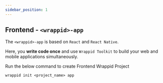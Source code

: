 ```yaml
---
sidebar_position: 1
---
```


## Frontend - `<wrappid>-app`

The `<wrappid>-app` is based on `React` and `React Native`.  

Here, you **write code once** and use `Wrappid Toolkit` to build your web and mobile applications simultaneously.  

Run the below command to create Frontend Wrappid Project  

```terminal
wrappid init <project_name> app
```